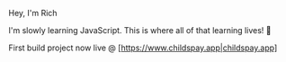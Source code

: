 Hey, I'm Rich

I'm slowly learning JavaScript. This is where all of that learning lives! 🌱

First build project now live @ [https://www.childspay.app|childspay.app]
